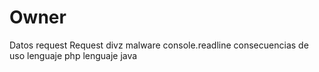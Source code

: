 # Owner
Datos
request
Request
divz
malware
console.readline
consecuencias de uso
lenguaje php
lenguaje java
